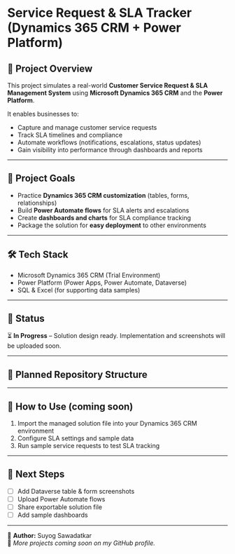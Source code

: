 # Service Request & SLA Tracker (Dynamics 365 CRM + Power Platform)

## 📌 Project Overview
This project simulates a real-world **Customer Service Request & SLA Management System** using **Microsoft Dynamics 365 CRM** and the **Power Platform**.

It enables businesses to:  
- Capture and manage customer service requests  
- Track SLA timelines and compliance  
- Automate workflows (notifications, escalations, status updates)  
- Gain visibility into performance through dashboards and reports  

---

## 🎯 Project Goals
- Practice **Dynamics 365 CRM customization** (tables, forms, relationships)  
- Build **Power Automate flows** for SLA alerts and escalations  
- Create **dashboards and charts** for SLA compliance tracking  
- Package the solution for **easy deployment** to other environments  

---

## 🛠️ Tech Stack
- Microsoft Dynamics 365 CRM (Trial Environment)  
- Power Platform (Power Apps, Power Automate, Dataverse)  
- SQL & Excel (for supporting data samples)  

---

## 🚀 Status
⏳ **In Progress** – Solution design ready. Implementation and screenshots will be uploaded soon.  

---

## 📂 Planned Repository Structure

---

## 📖 How to Use (coming soon)
1. Import the managed solution file into your Dynamics 365 CRM environment  
2. Configure SLA settings and sample data  
3. Run sample service requests to test SLA tracking  

---

## 📌 Next Steps
- [ ] Add Dataverse table & form screenshots  
- [ ] Upload Power Automate flows  
- [ ] Share exportable solution file  
- [ ] Add sample dashboards  

---

👤 **Author:** Suyog Sawadatkar  
🔗 *More projects coming soon on my GitHub profile.*  

